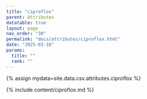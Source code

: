 ```yaml
---
title: "ciproflox"
parent: Attributes
datatable: true
layout: page
nav_order: "30"
permalink: "docs/attributes/ciproflox.html"
date: "2025-03-18"
params:
  title: ""
  rank: ""
---
```

{% assign mydata=site.data.csv.attributes.ciproflox %} 

{% include content/ciproflox.md %}
